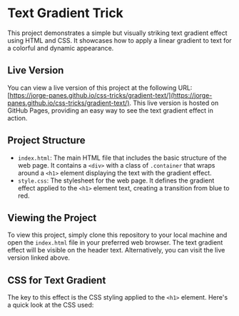 # Text Gradient Trick

This project demonstrates a simple but visually striking text gradient effect using HTML and CSS. It showcases how to apply a linear gradient to text for a colorful and dynamic appearance.

## Live Version

You can view a live version of this project at the following URL: [https://jorge-panes.github.io/css-tricks/gradient-text/](https://jorge-panes.github.io/css-tricks/gradient-text/). This live version is hosted on GitHub Pages, providing an easy way to see the text gradient effect in action.

## Project Structure

- `index.html`: The main HTML file that includes the basic structure of the web page. It contains a `<div>` with a class of `.container` that wraps around a `<h1>` element displaying the text with the gradient effect.
- `style.css`: The stylesheet for the web page. It defines the gradient effect applied to the `<h1>` element text, creating a transition from blue to red.

## Viewing the Project

To view this project, simply clone this repository to your local machine and open the `index.html` file in your preferred web browser. The text gradient effect will be visible on the header text. Alternatively, you can visit the live version linked above.

## CSS for Text Gradient

The key to this effect is the CSS styling applied to the `<h1>` element. Here's a quick look at the CSS used:
